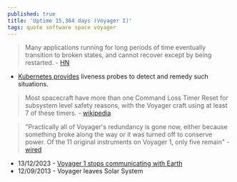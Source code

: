 ```yaml
---
published: true
title: 'Uptime 15,364 days (Voyager I)'
tags: quote software space voyager
---
```

> Many applications running for long periods of time eventually transition to broken states, and cannot recover except by being restarted. - [HN](https://news.ycombinator.com/item?id=21288195)

- [Kubernetes provides](https://kubernetes.io/docs/tasks/configure-pod-container/configure-liveness-readiness-startup-probes/) liveness probes to detect and remedy such situations.

> Most spacecraft have more than one Command Loss Timer Reset for subsystem level safety reasons, with the Voyager craft using at least 7 of these timers. - [wikipedia](https://en.wikipedia.org/wiki/Command_Loss_Timer_Reset)

> "Practically all of Voyager's redundancy is gone now, either because something broke along the way or it was turned off to conserve power. Of the 11 original instruments on Voyager 1, only five remain" - [wired](https://www.wired.com/2013/09/vintage-voyager-probes/)

- 13/12/2023 - [Voyager 1 stops communicating with Earth](https://news.ycombinator.com/item?id=38640900)
- 12/09/2013 - Voyager leaves Solar System
